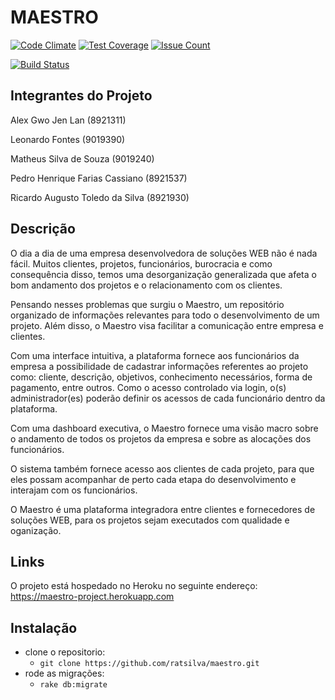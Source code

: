 # MAESTRO
[![Code Climate](https://codeclimate.com/github/ratsilva/maestro/badges/gpa.svg)](https://codeclimate.com/github/ratsilva/maestro)
[![Test Coverage](https://codeclimate.com/github/ratsilva/maestro/badges/coverage.svg)](https://codeclimate.com/github/ratsilva/maestro/coverage)
[![Issue Count](https://codeclimate.com/github/ratsilva/maestro/badges/issue_count.svg)](https://codeclimate.com/github/ratsilva/maestro)


[![Build Status](https://travis-ci.org/ratsilva/maestro.svg?branch=master)](https://travis-ci.org/ratsilva/maestro)

## Integrantes do Projeto

Alex Gwo Jen Lan (8921311)

Leonardo Fontes (9019390)

Matheus Silva de Souza (9019240)

Pedro Henrique Farias Cassiano (8921537)

Ricardo Augusto Toledo da Silva (8921930)

## Descrição

O dia a dia de uma empresa desenvolvedora de soluções WEB não é nada fácil. Muitos clientes, projetos, funcionários, burocracia e como consequência disso, temos uma desorganização generalizada que afeta o bom andamento dos projetos e o relacionamento com os clientes.

Pensando nesses problemas que surgiu o Maestro, um repositório organizado de informações relevantes para todo o desenvolvimento de um projeto. Além disso, o Maestro visa facilitar a comunicação entre empresa e clientes.

Com uma interface intuitiva, a plataforma fornece aos funcionários da empresa a possibilidade de cadastrar informações referentes ao projeto como: cliente, descrição, objetivos, conhecimento necessários, forma de pagamento, entre outros. Como o acesso controlado via login, o(s) administrador(es) poderão definir os acessos de cada funcionário dentro da plataforma.

Com uma dashboard executiva, o Maestro fornece uma visão macro sobre o andamento de todos os projetos da empresa e sobre as alocações dos funcionários.

O sistema também fornece acesso aos clientes de cada projeto, para que eles possam acompanhar de perto cada etapa do desenvolvimento e interajam com os funcionários.

O Maestro é uma plataforma integradora entre clientes e fornecedores de soluções WEB, para os projetos sejam executados com qualidade e oganização.

## Links

O projeto está hospedado no Heroku no seguinte endereço:
https://maestro-project.herokuapp.com

## Instalação

* clone o repositorio:
	* `git clone https://github.com/ratsilva/maestro.git`
* rode as migrações:
	* `rake db:migrate`